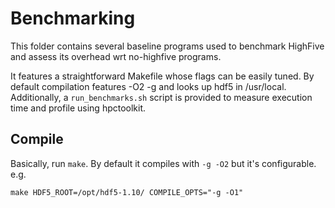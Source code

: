 # Benchmarking

This folder contains several baseline programs used to benchmark HighFive and assess
its overhead wrt no-highfive programs.

It features a straightforward Makefile whose flags can be easily tuned. By default
compilation features -O2 -g and looks up hdf5 in /usr/local.
Additionally, a `run_benchmarks.sh` script is provided to measure execution time and
profile using hpctoolkit.

## Compile

Basically, run `make`. By default it compiles with `-g -O2` but it's configurable. e.g.

```
make HDF5_ROOT=/opt/hdf5-1.10/ COMPILE_OPTS="-g -O1"
```
